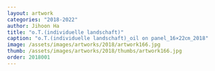 ```yaml
---
layout: artwork
categories: "2018-2022"
author: Jihoon Ha
title: "o.T.(individuelle landschaft)"
caption: "o.T.(individuelle landschaft)_oil on panel_16×22㎝_2018"
image: /assets/images/artworks/2018/artwork166.jpg
thumb: /assets/images/artworks/2018/thumbs/artwork166.jpg
order: 2018001
---
```

